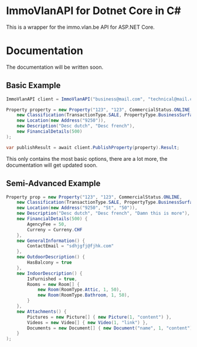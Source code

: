 # ImmoVlanAPI for Dotnet Core in C#

This is a wrapper for the immo.vlan.be API for ASP.NET Core.


# Documentation

The documentation will be written soon.

## Basic Example
```cs
ImmoVlanAPI client = ImmoVlanAPI("business@mail.com", "technical@mail.com", 1, "XXXX");

Property property = new Property("123", "123", CommercialStatus.ONLINE,
    new Classification(TransactionType.SALE, PropertyType.BusinessSurface),
    new Location(new Address("9250")),
    new Description("Desc dutch", "Desc french"),
    new FinancialDetails(500)
);

var publishResult = await client.PublishProperty(property).Result;
```
This only contains the most basic options, there are a lot more, the documentation will get updated soon.

## Semi-Advanced Example
```cs
Property prop = new Property("123", "123", CommercialStatus.ONLINE,
    new Classification(TransactionType.SALE, PropertyType.BusinessSurface, true),
    new Location(new Address("9250", "St", "50")),
    new Description("Desc dutch", "Desc french", "Damn this is more"),
    new FinancialDetails(500) {
        AgencyFee = 50,
        Curreny = Curreny.CHF
    },
    new GeneralInformation() {
        ContactEmail = "sdhjgfj@fjhk.com"
    },
    new OutdoorDescription() {
        HasBalcony = true
    },
    new IndoorDescription() {
        IsFurnished = true,
        Rooms = new Room[] { 
            new Room(RoomType.Attic, 1, 50),
            new Room(RoomType.Bathroom, 1, 50),
        }
    },
    new Attachments() {
        Pictures = new Picture[] { new Picture(1, "content") },
        Videos = new Video[] { new Video(1, "link") },
        Documents = new Document[] { new Document("name", 1, "content") }
    }
);
```
